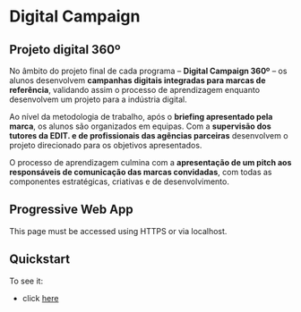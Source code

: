 # Digital Campaign

## Projeto digital 360º

No âmbito do projeto final de cada programa – **Digital Campaign 360º** – os alunos desenvolvem **campanhas digitais integradas para marcas de referência**, validando assim o processo de aprendizagem enquanto desenvolvem um projeto para a indústria digital.

Ao nível da metodologia de trabalho, após o **briefing apresentado pela marca**, os alunos são organizados em equipas. Com a **supervisão dos tutores da EDIT. e de profissionais das agências parceiras** desenvolvem o projeto direcionado para os objetivos apresentados.

O processo de aprendizagem culmina com a **apresentação de um pitch aos responsáveis de comunicação das marcas convidadas**, com todas as componentes estratégicas, criativas e de desenvolvimento.

## Progressive Web App

This page must be accessed using HTTPS or via localhost.

## Quickstart

To see it:

- click [here]()
